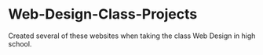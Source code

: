 # Web-Design-Class-Projects
Created several of these websites when taking the class Web Design in high school.
